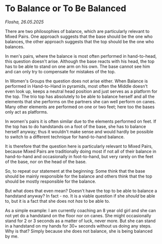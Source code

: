 # To Balance or To Be Balanced

*Flosha, 26.05.2025*

There are two philosophies of balance, which are particularly relevant to Mixed Pairs. One approach suggests that the base should be the one who balances, the other approach suggests that the top should be the one who balances. 

In men's pairs, where the balance is most often performed in hand-to-head, this question doesn't arise. Although the base reacts with his head, the top has to be able to stand on one arm on his own. The base cannot see him and can only try to compensate for mistakes of the top. 

In Women's Groups the question does not arise either. When Balance is performed in Hand-to-Hand in pyramids, most often the Middle doesn't even look up, keeps a neutral head position and just serves as a platform for the top. The trio top has absolutely to be able to balance herself and all the elements that she performs on the partners she can well perform on canes. Many other elements are performed on one or two feet; here too the bases only act as platforms. 

In women's pairs it is often similar due to the elements performed on feet. If the top has to do handstands on a foot of the base, she has to balance herself anyway; thus it wouldn't make sense and would hardly be possible to switch to a different technique for hand-to-hand balance.

It is therefore that the question here is particularly relevant to Mixed Pairs, because Mixed Pairs are traditionally doing most if not all of their balance in hand-to-hand and occasionally in foot-to-hand, but very rarely on the feet of the base, nor on the head of the base. 

So, to repeat our statement at the beginning: Some think that the base should be mainly responsible for the balance and others think that the top should be mostly responsible for the balance. 

But what does that even mean? Doesn't have the top to be able to balance a handstand anyway? In fact - no. It is a viable question if she *should* be able to, but it is a fact that she does not *has* to be able to.

As a simple example: I am currently coaching an 8 year old girl and she can not yet do a handstand on the floor nor on canes. She might occasionally stand for 2 or 3 seconds as a matter of luck, never more. But she can stand in a handstand on my hands for 30+ seconds without us doing any steps. Why is that? Simply because she does not balance, she is being balanced by me. 













